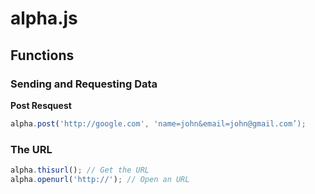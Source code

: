 # alpha.js


## Functions

### Sending and Requesting Data
**Post Resquest**
```js
alpha.post('http://google.com', 'name=john&email=john@gmail.com’);
``` 


### The URL
```js
alpha.thisurl(); // Get the URL
alpha.openurl('http://'); // Open an URL
``` 